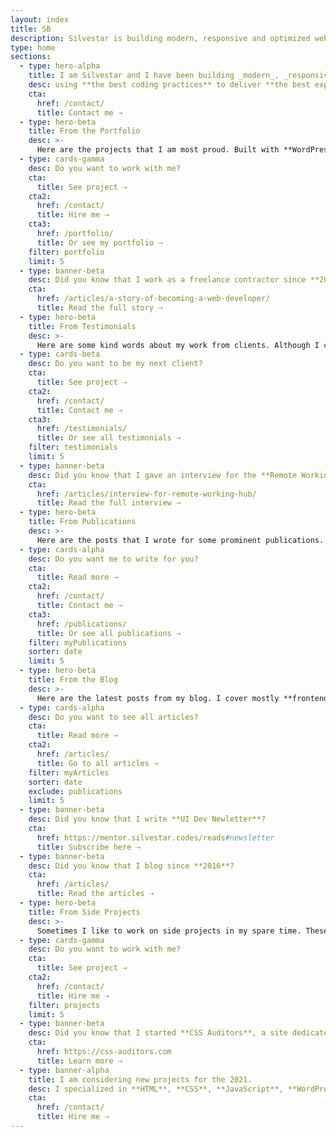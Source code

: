 ```yaml
---
layout: index
title: SB
description: Silvestar is building modern, responsive and optimized websites since 2012 using the best coding practices to deliver the best experience for every user.
type: home
sections:
  - type: hero-alpha
    title: I am Silvestar and I have been building _modern_, _responsive_ and _optimized_ websites since 2012
    desc: using **the best coding practices** to deliver **the best experience** for every user.
    cta:
      href: /contact/
      title: Contact me ⇢
  - type: hero-beta
    title: From the Portfolio
    desc: >-
      Here are the projects that I am most proud. Built with **WordPress**, **Shopify**, **Jekyll**, and **Hugo**, among others.
  - type: cards-gamma
    desc: Do you want to work with me?
    cta:
      title: See project ⇢
    cta2:
      href: /contact/
      title: Hire me ⇢
    cta3:
      href: /portfolio/
      title: Or see my portfolio ⇢
    filter: portfolio
    limit: 5
  - type: banner-beta
    desc: Did you know that I work as a freelance contractor since **2017**?
    cta:
      href: /articles/a-story-of-becoming-a-web-developer/
      title: Read the full story ⇢
  - type: hero-beta
    title: From Testimonials
    desc: >-
      Here are some kind words about my work from clients. Although I collaborated with clients from more than 10 countries, most of them come from **The United States**.
  - type: cards-beta
    desc: Do you want to be my next client?
    cta:
      title: See project ⇢
    cta2:
      href: /contact/
      title: Contact me ⇢
    cta3:
      href: /testimonials/
      title: Or see all testimonials ⇢
    filter: testimonials
    limit: 5
  - type: banner-beta
    desc: Did you know that I gave an interview for the **Remote Working Hub**?
    cta:
      href: /articles/interview-for-remote-working-hub/
      title: Read the full interview ⇢
  - type: hero-beta
    title: From Publications
    desc: >-
      Here are the posts that I wrote for some prominent publications. I wrote for **CSS Tricks**, **LogRocket**, and **Toptal**.
  - type: cards-alpha
    desc: Do you want me to write for you?
    cta:
      title: Read more ⇢
    cta2:
      href: /contact/
      title: Contact me ⇢
    cta3:
      href: /publications/
      title: Or see all publications ⇢
    filter: myPublications
    sorter: date
    limit: 5
  - type: hero-beta
    title: From the Blog
    desc: >-
      Here are the latest posts from my blog. I cover mostly **frontend**, **JAMstack**, and **freelancing** topics.
  - type: cards-alpha
    desc: Do you want to see all articles?
    cta:
      title: Read more ⇢
    cta2:
      href: /articles/
      title: Go to all articles ⇢
    filter: myArticles
    sorter: date
    exclude: publications
    limit: 5
  - type: banner-beta
    desc: Did you know that I write **UI Dev Newletter**?
    cta:
      href: https://mentor.silvestar.codes/reads#newsletter
      title: Subscribe here ⇢
  - type: banner-beta
    desc: Did you know that I blog since **2016**?
    cta:
      href: /articles/
      title: Read the articles ⇢
  - type: hero-beta
    title: From Side Projects
    desc: >-
      Sometimes I like to work on side projects in my spare time. These are my open-source side projects.
  - type: cards-gamma
    desc: Do you want to work with me?
    cta:
      title: See project ⇢
    cta2:
      href: /contact/
      title: Hire me ⇢
    filter: projects
    limit: 5
  - type: banner-beta
    desc: Did you know that I started **CSS Auditors**, a site dedicated to **auditing CSS**?
    cta:
      href: https://css-auditors.com
      title: Learn more ⇢
  - type: banner-alpha
    title: I am considering new projects for the 2021.
    desc: I specialized in **HTML**, **CSS**, **JavaScript**, **WordPress**, **Shopify**, and **JAMstack** technologies.
    cta:
      href: /contact/
      title: Hire me ⇢
---
```

